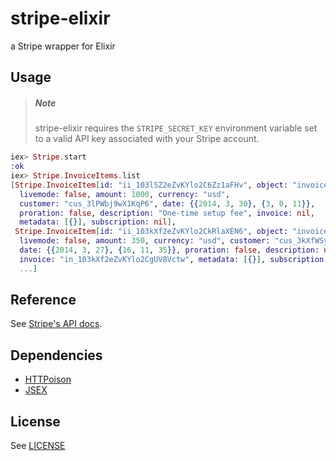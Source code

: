 # stripe-elixir

a Stripe wrapper for Elixir

## Usage

> ##### Note
> stripe-elixir requires the `STRIPE_SECRET_KEY` environment variable set to a 
> valid API key associated with your Stripe account.

```elixir
iex> Stripe.start
:ok
iex> Stripe.InvoiceItems.list
[Stripe.InvoiceItem[id: "ii_103lSZ2eZvKYlo2C6Zz1aFHv", object: "invoiceitem",
  livemode: false, amount: 1000, currency: "usd",
  customer: "cus_3lPWbj9wX1KqP6", date: {{2014, 3, 30}, {3, 0, 11}},
  proration: false, description: "One-time setup fee", invoice: nil,
  metadata: [{}], subscription: nil],
 Stripe.InvoiceItem[id: "ii_103kXf2eZvKYlo2CkRlaXEN6", object: "invoiceitem",
  livemode: false, amount: 350, currency: "usd", customer: "cus_3kXfWSyHPMZOan",
  date: {{2014, 3, 27}, {16, 11, 35}}, proration: false, description: nil,
  invoice: "in_103kXf2eZvKYlo2CgUV8Vctw", metadata: [{}], subscription: nil],
  ...]
```

## Reference

See [Stripe's API docs](https://stripe.com/docs/api/).

## Dependencies

- [HTTPoison](https://github.com/edgurgel/httpoison)
- [JSEX](https://github.com/talentdeficit/jsex)

## License

See [LICENSE](https://github.com/slogsdon/stripe-elixir/blob/master/LICENSE)
